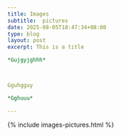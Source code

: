 ```yaml
---
title: Images
subtitle:  pictures
date: 2025-08-05T18:47:34+08:00
type: blog
layout: post
excerpt: This is a title

*Gujgyjghhh*



Gguhgguy

*Gghuuu*

---
```

{% include images-pictures.html %}
